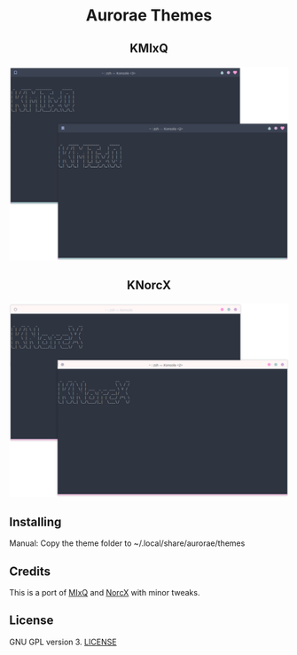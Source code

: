 # <p align="center">Aurorae Themes</p>


## <p align="center">KMIxQ</p>
<p align="center"><img src="https://github.com/Yayq/Aurorae-Themes/blob/master/KMIxQ.png">


## <p align="center">KNorcX</p>
<p align="center"><img src="https://github.com/Yayq/Aurorae-Themes/blob/master/KNorcX.png">

## Installing
Manual: Copy the theme folder to ~/.local/share/aurorae/themes

## Credits
This is a port of [MIxQ](https://github.com/owl4ce/yet-another-obt) and [NorcX](https://github.com/owl4ce/yet-another-obt) with minor tweaks.

## License
GNU GPL version 3. [LICENSE](LICENSE)
